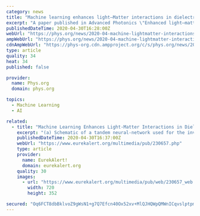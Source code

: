 ```yaml
---
category: news
title: "Machine learning enhances light–Matter interactions in dielectric nanostructures"
excerpt: "A paper published in Advanced Photonics \"Enhanced light–matter interactions in dielectric nanostructures via machine-learning approach,\" suggests that machine-learning techniques can be used to enhance metasurfaces,"
publishedDateTime: 2020-04-30T16:28:00Z
webUrl: "https://phys.org/news/2020-04-machine-lightmatter-interactions-dielectric-nanostructures.html"
ampWebUrl: "https://phys.org/news/2020-04-machine-lightmatter-interactions-dielectric-nanostructures.amp"
cdnAmpWebUrl: "https://phys-org.cdn.ampproject.org/c/s/phys.org/news/2020-04-machine-lightmatter-interactions-dielectric-nanostructures.amp"
type: article
quality: 34
heat: 34
published: false

provider:
  name: Phys.org
  domain: phys.org

topics:
  - Machine Learning
  - AI

related:
  - title: "Machine Learning Enhances Light-Matter Interactions in Dielectric Nanostructures (image)"
    excerpt: "(a) Schematic of a tandem neural-network used for the inverse design of a Fano resonant metasurface for enhancing (b) nonlinear generation and optomechanical vibrations."
    publishedDateTime: 2020-04-30T16:37:00Z
    webUrl: "https://www.eurekalert.org/multimedia/pub/230657.php"
    type: article
    provider:
      name: EurekAlert!
      domain: eurekalert.org
    quality: 30
    images:
      - url: "https://www.eurekalert.org/multimedia/pub/web/230657_web.jpg"
        width: 720
        height: 352

secured: "Oq6FCT8dbBklvoZ9gWsN1+g7Q7Efcn40Ox52xv+MlQJHQWpQMWnICqvslptpmBIoCtNhaGR2mKXPFC1SC/1QoPnJ0FkaUV4eQpUs/CgB63tM2oMz7J9fzs8fgHINlPnqjOFMAq7K2rO99/bmkXRwkjKhpIXpZ2YVvldPbUldZyvEO5Wdq5sBXpBlNmHflhHz1KurdOw/DfieJXVU9y6u32VCfHQfxeKCcfhx/QvVRpjVEPGeWBY3iwvGlgRGipgxqh/WQgun+npD3teOD2gZorUcYidi/EHThF30C6YimbDVLhUivV3yMuir3vQ2+FRGuMZmhCQNpr2Im2zI1JSohEOZGn1JrplEaRqd92fK3wAD0zYDd4TyUxD8CfMcQSHM+oCEmO/3mw8uJ6HzeLQ2spHnCOuG9QfnyWdtEMqAm+lWL/rv+FMV4I7F/MEHddd4ygUO/e8UrYzBAWISCIykZT2lgn/kKSMZ/xhQexufVgc=;hR98CsDDsvfWCe8tELSbAw=="
---
```


